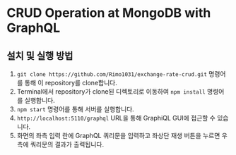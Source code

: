 # CRUD Operation at MongoDB with GraphQL

## 설치 및 실행 방법

1. `git clone https://github.com/Rimo1031/exchange-rate-crud.git` 명령어를 통해 이 repository를 clone합니다.
2. Terminal에서 repository가 clone된 디렉토리로 이동하여 `npm install` 명령어를 실행합니다.
3. `npm start` 명령어를 통해 서버를 실행합니다.
4. `http://localhost:5110/graphql` URL을 통해 GraphiQL GUI에 접근할 수 있습니다.
5. 화면의 좌측 입력 란에 GraphQL 쿼리문을 입력하고 좌상단 재생 버튼을 누르면 우측에 쿼리문의 결과가 출력됩니다.
